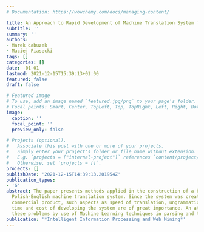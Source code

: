```yaml
---
# Documentation: https://wowchemy.com/docs/managing-content/

title: An Approach to Rapid Development of Machine Translation System for Internet
subtitle: ''
summary: ''
authors:
- Marek Łabuzek
- Maciej Piasecki
tags: []
categories: []
date: -01-01
lastmod: 2021-12-15T15:39:13+01:00
featured: false
draft: false

# Featured image
# To use, add an image named `featured.jpg/png` to your page's folder.
# Focal points: Smart, Center, TopLeft, Top, TopRight, Left, Right, BottomLeft, Bottom, BottomRight.
image:
  caption: ''
  focal_point: ''
  preview_only: false

# Projects (optional).
#   Associate this post with one or more of your projects.
#   Simply enter your project's folder or file name without extension.
#   E.g. `projects = ["internal-project"]` references `content/project/deep-learning/index.md`.
#   Otherwise, set `projects = []`.
projects: []
publishDate: '2021-12-15T14:39:13.201954Z'
publication_types:
- '6'
abstract: The paper presents methods applied in the construction of a bi-directional
  Polish-English machine translation system. Since the system was created as a wide-scale
  commercial product, such aspects as speed of translation, ungrammatical texts and
  time and cost of developing the system are of great importance. An attempt of solving
  these problems by use of Machine Learning techniques in parsing and tagging is discussed.
publication: '*Intelligent Information Processing and Web Mining*'
---
```

